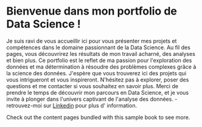 # Bienvenue dans mon portfolio de Data Science !

Je suis ravi de vous accueillir ici pour vous présenter mes projets et compétences dans le domaine passionnant de la Data Science. Au fil des pages, vous découvrirez les résultats de mon travail acharné, des analyses et bien plus. Ce portfolio est le reflet de ma passion pour l'exploration des données et ma détermination à résoudre des problèmes complexes grâce à la science des données. J'espère que vous trouverez ici des projets qui vous intrigueront et vous inspireront. N'hésitez pas à explorer, poser des questions et me contacter si vous souhaitez en savoir plus. Merci de prendre le temps de découvrir mon parcours en Data Science, et je vous invite à plonger dans l'univers captivant de l'analyse des données. - retrouvez-moi sur [Linkedin](https://linkedin.com) pour plus d' information.

Check out the content pages bundled with this sample book to see more.

```{tableofcontents}
```
